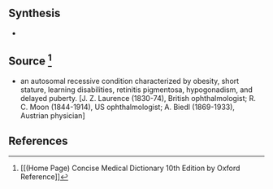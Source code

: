 ## Synthesis
- 
## Source [^1]
- an autosomal recessive condition characterized by obesity, short stature, learning disabilities, retinitis pigmentosa, hypogonadism, and delayed puberty. \[J. Z. Laurence (1830-74), British ophthalmologist; R. C. Moon (1844-1914), US ophthalmologist; A. Biedl (1869-1933), Austrian physician]
## References

[^1]: [[(Home Page) Concise Medical Dictionary 10th Edition by Oxford Reference]]